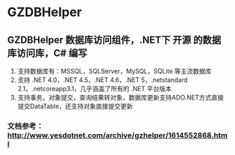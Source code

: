 # GZDBHelper

## GZDBHelper 数据库访问组件，.NET下 开源 的数据库访问库，C# 编写
1. 支持数据库有：MSSQL，SQLServer，MySQL，SQLite 等主流数据库
2. 支持 .NET 4.0，.NET 4.5，.NET 4.6，.NET 5，.netstandard 2.1，.netcoreapp3.1，几乎涵盖了所有的 .NET 平台版本
3. 支持事务，对象提交，查询结果转对象，数据库更新支持ADO.NET方式直接提交DataTable，还支持对象直接提交更新

### 文档参考：http://www.yesdotnet.com/archive/gzhelper/1614552868.html
